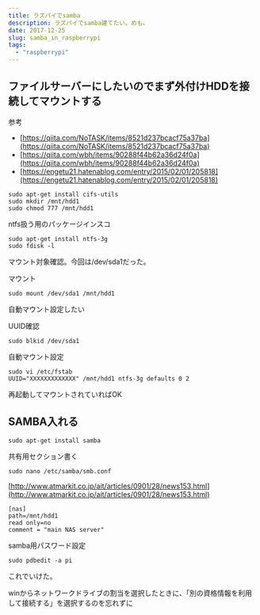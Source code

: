 ```yaml
---
title: ラズパイでsamba
description: ラズパイでsamba建てたい。めも。
date: 2017-12-25
slug: samba_in_raspberrypi
tags:
  - "raspberrypi"
---
```

## ファイルサーバーにしたいのでまず外付けHDDを接続してマウントする

参考
- [https://qiita.com/NoTASK/items/8521d237bcacf75a37ba](https://qiita.com/NoTASK/items/8521d237bcacf75a37ba)
- [https://qiita.com/wbh/items/90288f44b62a36d24f0a](https://qiita.com/wbh/items/90288f44b62a36d24f0a)
- [https://engetu21.hatenablog.com/entry/2015/02/01/205818](https://engetu21.hatenablog.com/entry/2015/02/01/205818)


```
sudo apt-get install cifs-utils
sudo mkdir /mnt/hdd1
sudo chmod 777 /mnt/hdd1
```

ntfs扱う用のパッケージインスコ

```
sudo apt-get install ntfs-3g
sudo fdisk -l
```

マウント対象確認。今回は/dev/sda1だった。

マウント

```
sudo mount /dev/sda1 /mnt/hdd1
```

自動マウント設定したい

UUID確認

```
sudo blkid /dev/sda1
```

自動マウント設定

```
sudo vi /etc/fstab
UUID="XXXXXXXXXXXXX" /mnt/hdd1 ntfs-3g defaults 0 2
```

再起動してマウントされていればOK

## SAMBA入れる


```
sudo apt-get install samba
```

共有用セクション書く

```
sudo nano /etc/samba/smb.conf
```

[http://www.atmarkit.co.jp/ait/articles/0901/28/news153.html](http://www.atmarkit.co.jp/ait/articles/0901/28/news153.html)
```
[nas]
path=/mnt/hdd1
read only=no
comment = "main NAS server"
```

samba用パスワード設定

```
sudo pdbedit -a pi
```

これでいけた。

winからネットワークドライブの割当を選択したときに、「別の資格情報を利用して接続する」を選択するのを忘れずに
